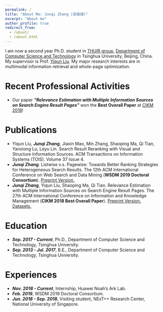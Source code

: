 ```yaml
---
permalink: /
title: "About Me: Junqi Zhang (张俊祺)"
excerpt: "About me"
author_profile: true
redirect_from: 
  - /about/
  - /about.html
---
```


I am now a second year Ph.D. student in [THUIR group](http://www.thuir.cn/), [Department of Computer Science and Technology](http://www.cs.tsinghua.edu.cn) in Tsinghua University, Beijing, China. My supervisor is Prof. [Yiqun Liu](http://www.thuir.cn/group/~YQLiu/). My major research interests are in multimodal information retrieval and whole-page optimization.

Recent Professional Activities
======
* Our paper ***"Relevance Estimation with Multiple Information Sources on Search Engine Result Pages"*** won the **Best Overall Paper** at [CIKM 2018](http://www.cikm2018.units.it)!

Publications
======
* Yiqun Liu, ***Junqi Zhang***, Jiaxin Mao, Min Zhang, Shaoping Ma, Qi Tian, Yanxiong Lu, Leyu Lin. Search Result Reranking with Visual and Structure Information Sources. ACM Transactions on Information Systems (TOIS). Volume 37 Issue 4.
* ***Junqi Zhang***. Listwise v.s. Pagewise: Towards Better Ranking Strategies for Heterogeneous Search Results. The 12th ACM International Conference on Web Search and Data Mining (**WSDM 2019 Doctoral Consortium**). [Preprint Version.](https://zhangjunqi13.github.io/files/WSDMDC2019-zhangjunqi.pdf)
* ***Junqi Zhang***, Yiqun Liu, Shaoping Ma, Qi Tian. Relevance Estimation with Multiple Information Sources on Search Engine Result Pages. The 27th ACM International Conference on Information and Knowledge Management (**CIKM 2018 Best Overall Paper**). [Preprint Version.](http://www.thuir.cn/group/~YQLiu/publications/CIKM18Zhang.pdf) [Datasets.](http://www.thuir.cn/data-srr/)

Education
======
* ***Sep. 2017 - Current***, Ph.D., Department of Computer Science and Technology, Tsinghua University.
* ***Sep. 2013 - Jul. 2017***, B.E., Department of Computer Science and Technology, Tsinghua University.

Experiences
======
* ***Nov. 2018 - Current***, Internship, Huawei Noah’s Ark Lab.
* ***Feb. 2019***, WSDM 2019 Doctoral Consortium.
* ***Jun. 2018 - Sep. 2018***, Visiting student, NExT++ Research Center, National University of Singapore.
